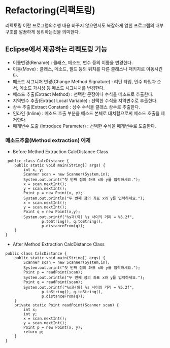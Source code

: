 Refactoring(리팩토링)
=============
리펙토링 이란 프로그램의수행 내용 바꾸지 않으면서도 복잡하게 얽힌 프로그램의 내부구조를 깔끔하게 정리하는것을 의미한다.
## Eclipse에서 제공하는 리펙토링 기능
-	이름변경(Rename) : 클래스, 메소드, 변수 등의 이름을 변경한다.
-	이동(Move) : 클래스, 메소드, 필드 등의 위치를 다른 클래스나 패키지로 이동시킨다.
-	메소드 시그니처 변경(Change Method Signature) : 리턴 타입, 인수 타입과 순서, 메소드 가시성 등 메소드 시그니처를 변경한다.
-	메소드 추출(Extract Method) : 선택한 문장이나 수식을 메소드로 추출한다.
-	지역변수 추출(Extract Local Variable) : 선택한 수식을 지역변수로 추출한다.
-	상수 추출(Extract Constant) : 상수 수식을 클래스 상수로 추출한다.
-	인라인 (Inline) : 메소드 호출 부분을 메소드 본체로 대치함으로써 메소드 호출을 제거한다.
-	매개변수 도출 (Introduce Parameter) : 선택한 수식을 매개변수로 도출한다.

### 메소드추출(Method extraction) 예제
+ Before Method Extraction CalcDistance Class
<pre><code> public class CalcDistance {
	public static void main(String[] args) {
		int x, y;
		Scanner scan = new Scanner(System.in);
		System.out.print("첫 번째 점의 좌표 x와 y를 입력하세요.");
		x = scan.nextInt();
		y = scan.nextInt();
		Point p = new Point(x, y);
		System.out.println("두 번째 점의 좌표 x와 y를 입력하세요.");
		x = scan.nextInt();
		y = scan.nextInt();
		Point q = new Point(x,y);
		System.out.printf("%s과(와) %s 사이의 거리 = %5.2f",
				p.toString(), q.toString(),
				p.distanceFrom(q));
	}
}
</code></pre>
+ After Method Extraction CalcDistance Class
<pre><code>public class CalcDistance {
	public static void main(String[] args) {
		Scanner scan = new Scanner(System.in);
		System.out.print("첫 번째 점의 좌표 x와 y를 입력하세요.");
		Point p = readPoint(scan);
		System.out.println("두 번째 점의 좌표 x와 y를 입력하세요.");
		Point q = readPoint(scan);
		System.out.printf("%s과(와) %s 사이의 거리 = %5.2f",
				p.toString(), q.toString(),
				p.distanceFrom(q));
	}
	private static Point readPoint(Scanner scan) {
		int x;
		int y;
		x = scan.nextInt();
		y = scan.nextInt();
		Point p = new Point(x, y);
		return p;
	}
}
</code></pre>
